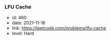 ### LFU Cache

* id: 460
* date: 2021-11-16
* link: https://leetcode.com/problems/lfu-cache
* level: Hard
